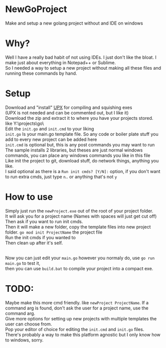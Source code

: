 # NewGoProject
Make and setup a new golang project without and IDE on windows

# Why?
Well I have a really bad habit of not using IDEs. I just don't like the bloat. I make just about everything in Notepad++ or Sublime.<br>
So I needed a way to setup a new project without making all these files and running these commands by hand.<br>

# Setup
Download and "install" [UPX](https://upx.github.io/) for compiling and squishing exes<br>
(UPX is not needed and can be commented out, but I like it)<br>
Download the zip and extract it to where you have your projects stored.<br>
like Y:\projects\go\ <br>
Edit the `init.go` and `init.cmd` to your liking<br>
`init.go` Is your main.go template file. So any code or boiler plate stuff you add to every new project can be added here<br>
`init.cmd` is optional but, this is any post commands you may want to run<br>
The sample installs 2 libraries, but theses are just normal windows commands, you can place any windows commands you like in this file<br>
Like init the project to git, download stuff, do network things, anything you like.<br>
I said optional as there is a `Run init cmds? [Y/N]:` option, if you don't want to run extra cmds, just type `n`.. or anything that's not `y`<br>

# How to use
Simply just run the `newProject.exe` out of the root of your project folder.<br>
It will ask you for a project name (Names with spaces will just get cut off)<br>
Then ask if you want to run init cmds.<br>
Then it will make a new folder, copy the template files into new project folder.
`go mod init ProjectName` the project file<br>
Run the init cmds if you wanted to<br>
Then clean up after it's self.<br><br>

Now you can just edit your `main.go` however you normaly do, use `go run main.go` to test it,<br>
then you can use `build.bat` to compile your project into a compact exe.

# TODO:
Maybe make this more cmd friendly. like `newProject ProjectName`. If a command arg is found, don't ask the user for a project name, use the command arg.<br>
Give more options for setting up new projects with multiple templates the user can choose from.<br>
Pop your editor of choice for editing the `init.cmd` and `init.go` files.<br>
There's probably a way to make this platform agnostic but I only know how to windows, sorry.<br>
